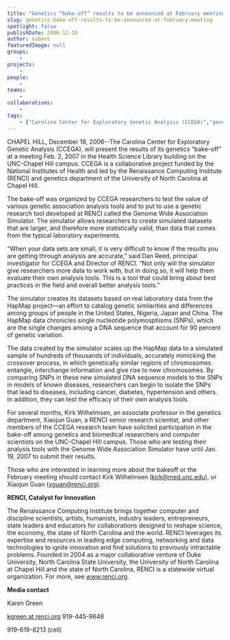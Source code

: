 ```yaml
---
title: "Genetics “bake-off” results to be announced at February meeting"
slug: genetics-bake-off-results-to-be-announced-at-february-meeting
spotlight: false
publishDate: 2006-12-18
author: subers
featuredImage: null
groups:
    - 
projects:
    - 
people:
    - 
teams: 
    - 
collaborations:
    - 
tags:
    - ["Carolina Center for Exploratory Genetic Analysis (CCEGA)","genetics"]
---
```

CHAPEL HILL, December 18, 2006--The Carolina Center for Exploratory Genetic Analysis (CCEGA), will present the results of its genetics “bake-off” at a meeting Feb. 2, 2007 in the Health Science Library building on the UNC-Chapel Hill campus. CCEGA is a collaborative project funded by the National Institutes of Health and led by the Renaissance Computing Institute (RENCI) and genetics department of the University of North Carolina at Chapel Hill.<!--more-->

The bake-off was organized by CCEGA researchers to test the value of various genetic association analysis tools and to put to use a genetic research tool developed at RENCI called the Genome Wide Association Simulator. The simulator allows researchers to create simulated datasets that are larger, and therefore more statistically valid, than data that comes from the typical laboratory experiments.

“When your data sets are small, it is very difficult to know if the results you are getting through analysis are accurate,” said Dan Reed, principal investigator for CCEGA and Director of RENCI. “Not only will the simulator give researchers more data to work with, but in doing so, it will help them evaluate their own analysis tools. This is a tool that could bring about best practices in the field and overall better analysis tools.”

The simulator creates its datasets based on real laboratory data from the HapMap project—an effort to catalog genetic similarities and differences among groups of people in the United States, Nigeria, Japan and China. The HapMap data chronicles single nucleotide polymosphisms (SNPs), which are the single changes among a DNA sequence that account for 90 percent of genetic variation.

The data created by the simulator scales up the HapMap data to a simulated sample of hundreds of thousands of individuals, accurately mimicking the crossover process, in which genetically similar regions of chromosomes entangle, interchange information and give rise to new chromosomes. By comparing SNPs in these new simulated DNA sequence models to the SNPs in models of known diseases, researchers can begin to isolate the SNPs that lead to diseases, including cancer, diabetes, hypertension and others. In addition, they can test the efficacy of their own analysis tools.

For several months, Kirk Wilhelmsen, an associate professor in the genetics department, Xiaojun Guan, a RENCI senior research scientist, and other members of the CCEGA research team have solicited participation in the bake-off among genetics and biomedical researchers and computer scientists on the UNC-Chapel Hill campus. Those who are testing their analysis tools with the Genome Wide Association Simulator have until Jan. 19, 2007 to submit their results.

Those who are interested in learning more about the bakeoff or the February meeting should contact Kirk Wilhelmsen (<a href="mailto:kirk@med.unc.edu">kirk@med.unc.edu</a>), or Xiaojun Guan (<a href="mailto:xguan@renci.org">xguan@renci.org</a>).

<strong>RENCI, Catalyst for Innovation</strong>

The Renaissance Computing Institute brings together computer and discipline scientists, artists, humanists, industry leaders, entrepreneurs, state leaders and educators for collaborations designed to reshape science, the economy, the state of North Carolina and the world. RENCI leverages its expertise and resources in leading edge computing, networking and data technologies to ignite innovation and find solutions to previously intractable problems. Founded in 2004 as a major collaborative venture of Duke University, North Carolina State University, the University of North Carolina at Chapel Hill and the state of North Carolina, RENCI is a statewide virtual organization. For more, see <a href="http://www.renci.org/">www.renci.org</a>.

<strong> Media contact</strong>

Karen Green

<a href="mailto:kgreen@renci.org">kgreen at renci.org</a>
919-445-9648

919-619-8213 (cell)
